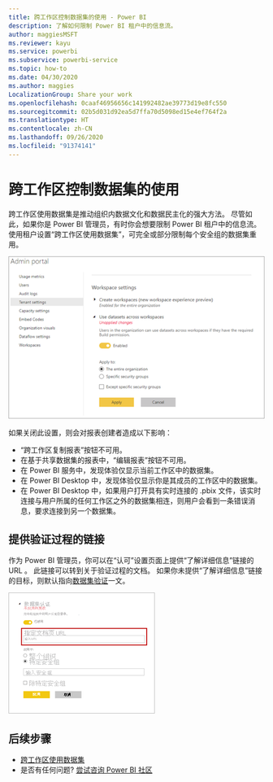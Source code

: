 ```yaml
---
title: 跨工作区控制数据集的使用 - Power BI
description: 了解如何限制 Power BI 租户中的信息流。
author: maggiesMSFT
ms.reviewer: kayu
ms.service: powerbi
ms.subservice: powerbi-service
ms.topic: how-to
ms.date: 04/30/2020
ms.author: maggies
LocalizationGroup: Share your work
ms.openlocfilehash: 0caaf46956656c141992482ae39773d19e8fc550
ms.sourcegitcommit: 02b5d031d92ea5d7ffa70d5098ed15e4ef764f2a
ms.translationtype: HT
ms.contentlocale: zh-CN
ms.lasthandoff: 09/26/2020
ms.locfileid: "91374141"
---
```

# <a name="control-the-use-of-datasets-across-workspaces"></a>跨工作区控制数据集的使用

跨工作区使用数据集是推动组织内数据文化和数据民主化的强大方法。 尽管如此，如果你是 Power BI 管理员，有时你会想要限制 Power BI 租户中的信息流。 使用租户设置“跨工作区使用数据集”，可完全或部分限制每个安全组的数据集重用。

![Power BI 管理员工作区设置](media/service-datasets-admin-across-workspaces/power-bi-admin-workspace-settings.png)

如果关闭此设置，则会对报表创建者造成以下影响：

- “跨工作区复制报表”按钮不可用。 
- 在基于共享数据集的报表中，“编辑报表”按钮不可用。
- 在 Power BI 服务中，发现体验仅显示当前工作区中的数据集。
- 在 Power BI Desktop 中，发现体验仅显示你是其成员的工作区中的数据集。
- 在 Power BI Desktop 中，如果用户打开具有实时连接的 .pbix 文件，该实时连接与用户所属的任何工作区之外的数据集相连，则用户会看到一条错误消息，要求连接到另一个数据集。

## <a name="provide-a-link-for-the-certification-process"></a>提供验证过程的链接

作为 Power BI 管理员，你可以在“认可”设置页面上提供“了解详细信息”链接的 URL 。  此链接可以转到关于验证过程的文档。 如果你未提供“了解详细信息”链接的目标，则默认指向[数据集验证](service-datasets-certify.md)一文。

![数据集验证“了解详细信息”](media/service-datasets-certify-promote/power-bi-dataset-learn-more-certification.png)

## <a name="next-steps"></a>后续步骤

- [跨工作区使用数据集](service-datasets-across-workspaces.md)
- 是否有任何问题? [尝试咨询 Power BI 社区](https://community.powerbi.com/)
